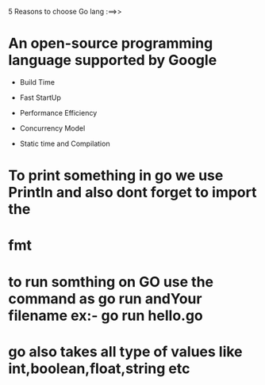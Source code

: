 5 Reasons to choose Go lang :==>>
# An open-source programming language supported by Google

- Build Time 

- Fast StartUp

- Performance Efficiency

- Concurrency Model

- Static time and Compilation

# To print something in go we use Println and also dont forget to import the 
# fmt 

# to run somthing on  GO use the command as go run andYour filename ex:- go run hello.go

# go also takes all type of values like int,boolean,float,string etc
